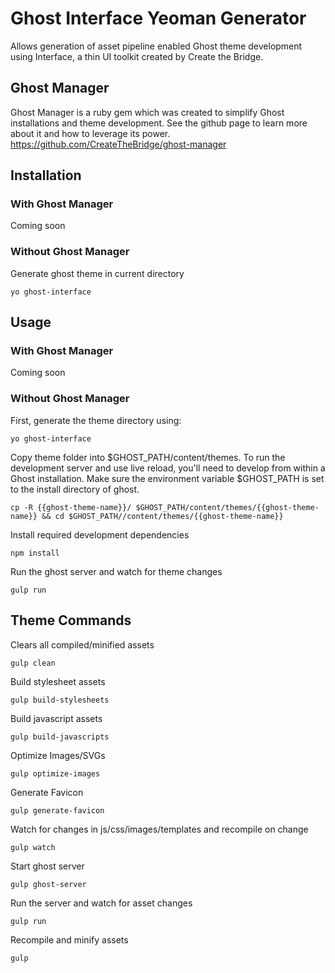 # Ghost Interface Yeoman Generator

Allows generation of asset pipeline enabled Ghost theme development using Interface, a thin UI toolkit created by Create the Bridge.

## Ghost Manager

Ghost Manager is a ruby gem which was created to simplify Ghost installations and theme development. See the github page to learn more about it and how to leverage its power. https://github.com/CreateTheBridge/ghost-manager

## Installation

### With Ghost Manager

Coming soon

### Without Ghost Manager

Generate ghost theme in current directory
```
yo ghost-interface
```

## Usage

### With Ghost Manager

Coming soon

### Without Ghost Manager

First, generate the theme directory using:
```
yo ghost-interface
```

Copy theme folder into $GHOST_PATH/content/themes. To run the development server and use live reload, you'll need to develop from within a Ghost installation.
Make sure the environment variable $GHOST_PATH is set to the install directory of ghost.
```
cp -R {{ghost-theme-name}}/ $GHOST_PATH/content/themes/{{ghost-theme-name}} && cd $GHOST_PATH//content/themes/{{ghost-theme-name}}
```

Install required development dependencies
```
npm install
```

Run the ghost server and watch for theme changes
```
gulp run
```

## Theme Commands

Clears all compiled/minified assets
```
gulp clean
```

Build stylesheet assets
```
gulp build-stylesheets
```

Build javascript assets
```
gulp build-javascripts
```

Optimize Images/SVGs
```
gulp optimize-images
```

Generate Favicon
```
gulp generate-favicon
```

Watch for changes in js/css/images/templates and recompile on change
```
gulp watch
```

Start ghost server
```
gulp ghost-server
```

Run the server and watch for asset changes
```
gulp run
```

Recompile and minify assets
```
gulp
```
